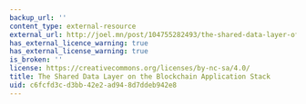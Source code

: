 ```yaml
---
backup_url: ''
content_type: external-resource
external_url: http://joel.mn/post/104755282493/the-shared-data-layer-of-the-blockchain
has_external_licence_warning: true
has_external_license_warning: true
is_broken: ''
license: https://creativecommons.org/licenses/by-nc-sa/4.0/
title: The Shared Data Layer on the Blockchain Application Stack
uid: c6fcfd3c-d3bb-42e2-ad94-8d7ddeb942e8
---
```

